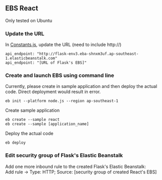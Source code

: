 ## EBS React
Only tested on Ubuntu

### Update the URL
In [Constants.js](./Frontend/src/Utils/Constants.js), update the URL (need to include http://)
```
api_endpoint: "http://flask-env3.eba-shnxm3uf.ap-southeast-1.elasticbeanstalk.com"
api_endpoint: "[URL of Flask's EBS]"
```

### Create and launch EBS using command line
Currently, please create in sample application and then deploy the actual code. Direct deployment would result in error.
```
eb init --platform node.js --region ap-southeast-1
```
Create sample application
```
eb create --sample react
eb create --sample [application_name]
```
Deploy the actual code
```
eb deploy
```

### Edit security group of Flask's Elastic Beanstalk
Add one more inbound rule to the created Flask's Elastic Beanstalk:  
Add rule -> Type: HTTP; Source: [security group of created React's EBS]
